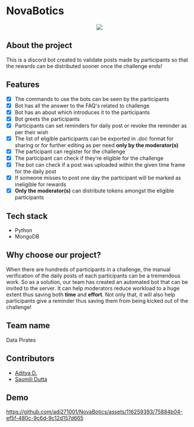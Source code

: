 # NovaBotics

<div align="center">
<img src="https://github.com/adi271001/NovaBotics/assets/116259393/832b698d-f706-4dc5-a928-e788dc15b520">
</div>

## About the project
This is a discord bot created to validate posts made by participants so that the rewards can be distributed sooner once the challenge ends!

## Features

- [x] The commands to use the bots can be seen by the participants
- [x] Bot has all the answer to the FAQ's related to challenge
- [x] Bot has an about which introduces it to the participants
- [x] Bot greets the participants
- [x] Participants can set reminders for daily post or revoke the reminder as per their wish
- [x] The list of eligible participants can be exported in .doc format for sharing or for further editing as per need **only by the moderator(s)** 
- [x] The participant can register for the challenge
- [x] The participant can check if they're eligible for the challenge
- [x] The bot can check if a post was uploaded within the given time frame for the daily post
- [x] If someone misses to post one day the participant will be marked as ineligible for rewards
- [x] **Only the moderator(s)** can distribute tokens amongst the eligible participants

## Tech stack

- Python
- MongoDB

## Why choose our project?

When there are hundreds of participants in a challenge, the manual verification of the daily posts of each participants can be a tremendous work. So as a solution, our team has created an automated bot that can be invited to the server. It can help moderators reduce workload to a huge extent thus saving both **time** and **effort**. Not only that, it will also help participants give a reminder thus saving them from being kicked out of the challenge!

## Team name

Data Pirates

## Contributors

- [Aditya D.](https://github.com/adi271001)
- [Saumili Dutta](https://github.com/aumii01codes)

## Demo

https://github.com/adi271001/NovaBotics/assets/116259393/75884b04-ef5f-480c-9c6d-9c12d157d665
